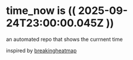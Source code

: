 # time_now is (( 2025-09-24T23:00:00.045Z ))

an automated repo that shows the currnent time

inspired by [breakingheatmap](https://github.com/breakingheatmap/breakingheatmap)